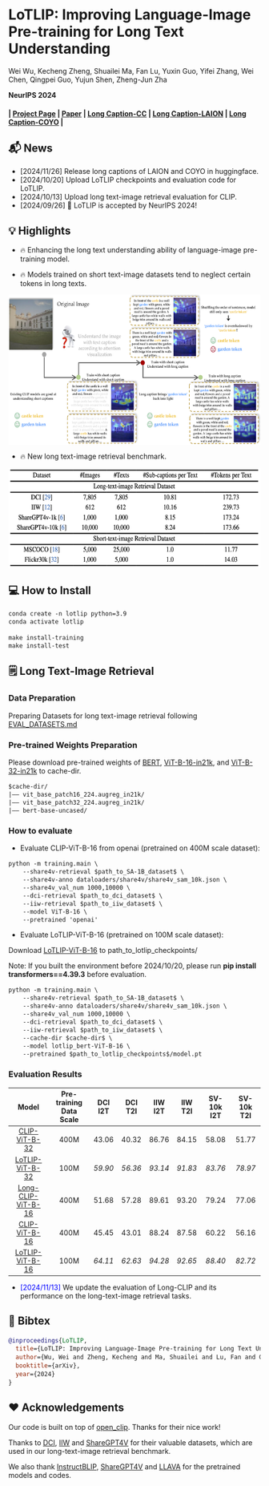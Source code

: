 # LoTLIP: Improving Language-Image Pre-training for Long Text Understanding

 Wei Wu, Kecheng Zheng, Shuailei Ma, Fan Lu, Yuxin Guo, Yifei Zhang, Wei Chen, Qingpei Guo, Yujun Shen, Zheng-Jun Zha<br>

**NeurIPS 2024**
#### | [Project Page](https://wuw2019.github.io/lot-lip/) | [Paper](https://arxiv.org/pdf/2410.05249) | [Long Caption-CC](https://huggingface.co/datasets/qidouxiong619/dreamlip_long_captions) | [Long Caption-LAION](https://huggingface.co/datasets/weiwu-ww/Recap-Long-Laion) | [Long Caption-COYO](https://huggingface.co/datasets/weiwu-ww/Recap-Long-Coyo) |

## 📬 News

- [2024/11/26] Release long captions of LAION and COYO in huggingface.
- [2024/10/20] Upload LoTLIP checkpoints and evaluation code for LoTLIP.
- [2024/10/13] Upload long text-image retrieval evaluation for CLIP.
- [2024/09/26] 🎉 LoTLIP is accepted by NeurIPS 2024!


## 💡 Highlights
- 🔥 Enhancing the long text understanding ability of language-image pre-training model.

- 🔥 Models trained on short text-image datasets tend to neglect certain tokens in long texts.
<img src="figures/moti.png" style="vertical-align: -10px; display: block; margin-left: auto; margin-right: auto;" height="300px">

- 🔥 New long text-image retrieval benchmark.
<img src="figures/long-text-image datasets.png" style="vertical-align: -10px; display: block; margin-left: auto; margin-right: auto;" height="200px">

## 💻 How to Install


```
conda create -n lotlip python=3.9
conda activate lotlip

make install-training
make install-test
```


## 🗒 Long Text-Image Retrieval

### Data Preparation
Preparing Datasets for long text-image retrieval following [EVAL_DATASETS.md](EVAL_DATASETS.md)

### Pre-trained Weights Preparation
Please download pre-trained weights of [BERT](https://huggingface.co/google-bert/bert-base-uncased), [ViT-B-16-in21k](https://huggingface.co/timm/vit_base_patch16_224.augreg_in21k), and [ViT-B-32-in21k](https://huggingface.co/timm/vit_base_patch32_224.augreg_in21k) to cache-dir.

```
$cache-dir/
|–– vit_base_patch16_224.augreg_in21k/
|–– vit_base_patch32_224.augreg_in21k/
|–– bert-base-uncased/
```

### How to evaluate
- Evaluate CLIP-ViT-B-16 from openai (pretrained on 400M scale dataset):
```
python -m training.main \
    --share4v-retrieval $path_to_SA-1B_dataset$ \
    --share4v-anno dataloaders/share4v/share4v_sam_10k.json \
    --share4v_val_num 1000,10000 \
    --dci-retrieval $path_to_dci_dataset$ \
    --iiw-retrieval $path_to_iiw_dataset$ \
    --model ViT-B-16 \
    --pretrained 'openai'
```

- Evaluate LoTLIP-ViT-B-16 (pretrained on 100M scale dataset):

Download [LoTLIP-ViT-B-16](https://huggingface.co/weiwu-ww/LoTLIP-ViT-B-16-100M) to path_to_lotlip_checkpoints/

Note: If you built the environment before 2024/10/20, please run **pip install transformers==4.39.3** before evaluation. 

```
python -m training.main \
    --share4v-retrieval $path_to_SA-1B_dataset$ \
    --share4v-anno dataloaders/share4v/share4v_sam_10k.json \
    --share4v_val_num 1000,10000 \
    --dci-retrieval $path_to_dci_dataset$ \
    --iiw-retrieval $path_to_iiw_dataset$ \
    --cache-dir $cache-dir$ \
    --model lotlip_bert-ViT-B-16 \
    --pretrained $path_to_lotlip_checkpoints$/model.pt
```

 ### Evaluation Results

| Model |Pre-training Data Scale   | DCI I2T | DCI T2I| IIW I2T |IIW T2I| SV-10k I2T | SV-10k T2I |
|  :----: | :----: | :----: | :----: | :----: | :----: | :----: | :----: |
| [CLIP-ViT-B-32](https://openaipublic.azureedge.net/clip/models/40d365715913c9da98579312b702a82c18be219cc2a73407c4526f58eba950af/ViT-B-32.pt) |  400M | 43.06 | 40.32 | 86.76 | 84.15 | 58.08 | 51.77|
| [LoTLIP-ViT-B-32](https://huggingface.co/weiwu-ww/LoTLIP-ViT-B-32-100M) |  100M | *59.90* | *56.36* | *93.14*| *91.83* | *83.76* | *78.97*|
| [Long-CLIP-ViT-B-16](https://github.com/beichenzbc/Long-CLIP) |  400M | 51.68 | 57.28 | 89.61 |93.20 |79.24|77.06 |
| [CLIP-ViT-B-16](https://openaipublic.azureedge.net/clip/models/5806e77cd80f8b59890b7e101eabd078d9fb84e6937f9e85e4ecb61988df416f/ViT-B-16.pt) |  400M | 45.45 | 43.01 | 88.24 |87.58 |60.22|56.16 |
| [LoTLIP-ViT-B-16](https://huggingface.co/weiwu-ww/LoTLIP-ViT-B-16-100M) |  100M | *64.11*| *62.63*| *94.28* | *92.65*| *88.40* | *82.72* |

- <span style="color:blue">[2024/11/13]</span> We update the evaluation of Long-CLIP and its performance on the long-text-image retrieval tasks.

## 🔷 Bibtex


```bibtex
@inproceedings{LoTLIP,
  title={LoTLIP: Improving Language-Image Pre-training for Long Text Understanding},
  author={Wu, Wei and Zheng, Kecheng and Ma, Shuailei and Lu, Fan and Guo, Yuxin and Zhang, Yifei and Chen, Wei and Guo, Qingpei and Shen, Yujun and Zheng-Jun, Zha},
  booktitle={arXiv},
  year={2024}
}
```

## ❤️ Acknowledgements

Our code is built on top of [open_clip](https://github.com/mlfoundations/open_clip). Thanks for their nice work!

Thanks to [DCI](https://github.com/facebookresearch/DCI), [IIW](https://github.com/google/imageinwords/) and [ShareGPT4V](https://sharegpt4v.github.io/) for their valuable datasets, which are used in our long-text-image retrieval benchmark.

We also thank [InstructBLIP](https://github.com/salesforce/LAVIS), [ShareGPT4V](https://github.com/InternLM/InternLM-XComposer) and [LLAVA](https://github.com/haotian-liu/LLaVA) for the pretrained models and codes.

